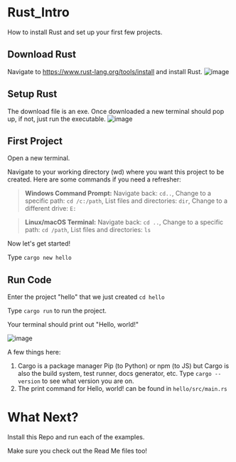 # Rust_Intro
How to install Rust and set up your first few projects.

## Download Rust
Navigate to https://www.rust-lang.org/tools/install and install Rust. 
![image](https://github.com/jvick1/Rust_Intro/assets/32043066/f51906c7-9dfe-4698-ade1-d020feea1226)

## Setup Rust
The download file is an exe. Once downloaded a new terminal should pop up, if not, just run the executable.
![image](https://github.com/jvick1/Rust_Intro/assets/32043066/b6342cff-af8c-46b4-947d-193658882380)

## First Project
Open a new terminal. 

Navigate to your working directory (wd) where you want this project to be created. Here are some commands if you need a refresher:

>**Windows Command Prompt:** Navigate back: `cd..`, Change to a specific path: `cd /c:/path`, List files and directories: `dir`, Change to a different drive: `E:`

>**Linux/macOS Terminal:** Navigate back: `cd ..`, Change to a specific path: `cd /path`, List files and directories: `ls`

Now let's get started! 

Type `cargo new hello`

## Run Code
Enter the project "hello" that we just created `cd hello`

Type `cargo run` to run the project.

Your terminal should print out "Hello, world!"

![image](https://github.com/jvick1/Rust_Intro/assets/32043066/4122c1ec-3eb8-4e0e-a079-1d4bb7491aa0)

A few things here:
1. Cargo is a package manager Pip (to Python) or npm (to JS) but Cargo is also the build system, test runner, docs generator, etc. Type `cargo --version` to see what version you are on.
2. The print command for Hello, world! can be found in `hello/src/main.rs`

# What Next?
Install this Repo and run each of the examples. 

Make sure you check out the Read Me files too! 
